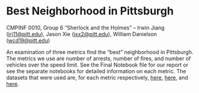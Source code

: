 # Best Neighborhood in Pittsburgh

CMPINF 0010, Group 6 “Sherlock and the Holmes” – Irwin Jiang (irj11@pitt.edu), Jason Xie (jxx2@pitt.edu), William Danielson (wcd19@pitt.edu)

An examination of three metrics find the “best” neighborhood in Pittsburgh. The metrics we use are number of arrests, number of fires, and number of vehicles over the speed limit. See the Final Notebook file for our report or see the separate notebooks for detailed information on each metric. The datasets that were used are, for each metric respectively, [here](https://data.wprdc.org/dataset/arrest-data), [here](https://data.wprdc.org/dataset/fire-incidents-in-city-of-pittsburgh), and [here](https://data.wprdc.org/dataset/traffic-count-data-city-of-pittsburgh).
